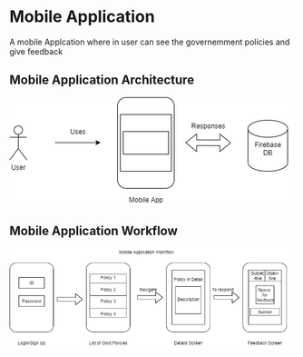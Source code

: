 # Mobile Application

A mobile Applcation where in user can see the governemment policies and give feedback 

## Mobile Application Architecture

![image](https://github.com/IndiaCFG2/team-1/blob/master/Android/Mobile%20app%20architecture.png)

## Mobile Application Workflow

![image](https://github.com/IndiaCFG2/team-1/blob/master/Android/Mobile%20app%20workflow.png)
